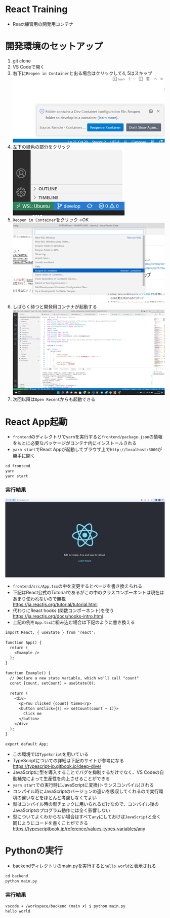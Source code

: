 # React Training
- React練習用の開発用コンテナ

# 開発環境のセットアップ
1. git clone
1. VS Codeで開く
1. 右下に`Reopen in Container`と出る場合はクリックして4, 5はスキップ  
![Image 3](images/3.png)
1. 左下の緑色の部分をクリック  
![Image 1](images/1.png)
1. `Reopen in Container`をクリック→OK  
![Image 2](images/2.png)
1. しばらく待つと開発用コンテナが起動する  
![Image 4](images/4.png)
1. 次回以降は`Open Recent`からも起動できる

# React App起動
- `frontend`のディレクトリで`yarn`を実行すると`frontend/package.json`の情報をもとに必要なパッケージがコンテナ内にインストールされる
- `yarn start`でReact Appが起動してブラウザ上で`http://localhost:3000`が勝手に開く
```
cd frontend
yarn
yarn start
```
### 実行結果
![Image 5](images/5.png)
- `frontend/src/App.tsx`の中を変更するとページを書き換えられる
- 下記はReact公式のTutorialであるがこの中のクラスコンポーネントは現在はあまり使われないので無視  
https://ja.reactjs.org/tutorial/tutorial.html
- 代わりにReact hooks (関数コンポーネント)を使う  
https://ja.reactjs.org/docs/hooks-intro.html
- 上記の例を`App.tsx`に組み込む場合は下記のように書き換える
```
import React, { useState } from 'react';

function App() {
  return (
    <Example />
  );
}

function Example() {
  // Declare a new state variable, which we'll call "count"
  const [count, setCount] = useState(0);

  return (
    <div>
      <p>You clicked {count} times</p>
      <button onClick={() => setCount(count + 1)}>
        Click me
      </button>
    </div>
  );
}

export default App;
```
- この環境では`TypeScript`を用いている
- TypeScriptについての詳細は下記のサイトが参考になる  
https://typescript-jp.gitbook.io/deep-dive/
- JavaScriptに型を導入することでバグを抑制するだけでなく、VS Codeの自動補完によって生産性を向上させることができる
- `yarn start`での実行時にJavaScriptに変換(トランスコンパイル)される
- コンパイル時にJavaScriptのバージョンの違いを吸収してくれるので実行環境の違いなどをほとんど考慮しなくてよい
- 型はコンパイル時の型チェックに用いられるだけなので、コンパイル後のJavaScriptのプログラム動作には全く影響しない
- 型についてよくわからない場合はすべて`any`にしておけば`JavaScript`と全く同じようにコードを書くことができる  
https://typescriptbook.jp/reference/values-types-variables/any


# Pythonの実行
- backendディレクトリのmain.pyを実行すると`hello world`と表示される
```
cd backend
python main.py
```
### 実行結果
```
vscode ➜ /workspace/backend (main ✗) $ python main.py 
hello world
```
